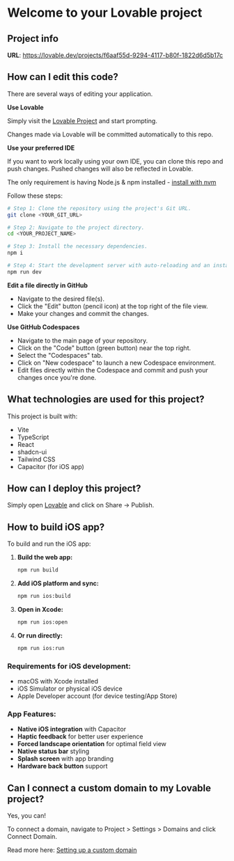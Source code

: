 # Welcome to your Lovable project

## Project info

**URL**: https://lovable.dev/projects/f6aaf55d-9294-4117-b80f-1822d6d5b17c

## How can I edit this code?

There are several ways of editing your application.

**Use Lovable**

Simply visit the [Lovable Project](https://lovable.dev/projects/f6aaf55d-9294-4117-b80f-1822d6d5b17c) and start prompting.

Changes made via Lovable will be committed automatically to this repo.

**Use your preferred IDE**

If you want to work locally using your own IDE, you can clone this repo and push changes. Pushed changes will also be reflected in Lovable.

The only requirement is having Node.js & npm installed - [install with nvm](https://github.com/nvm-sh/nvm#installing-and-updating)

Follow these steps:

```sh
# Step 1: Clone the repository using the project's Git URL.
git clone <YOUR_GIT_URL>

# Step 2: Navigate to the project directory.
cd <YOUR_PROJECT_NAME>

# Step 3: Install the necessary dependencies.
npm i

# Step 4: Start the development server with auto-reloading and an instant preview.
npm run dev
```

**Edit a file directly in GitHub**

- Navigate to the desired file(s).
- Click the "Edit" button (pencil icon) at the top right of the file view.
- Make your changes and commit the changes.

**Use GitHub Codespaces**

- Navigate to the main page of your repository.
- Click on the "Code" button (green button) near the top right.
- Select the "Codespaces" tab.
- Click on "New codespace" to launch a new Codespace environment.
- Edit files directly within the Codespace and commit and push your changes once you're done.

## What technologies are used for this project?

This project is built with:

- Vite
- TypeScript
- React
- shadcn-ui
- Tailwind CSS
- Capacitor (for iOS app)

## How can I deploy this project?

Simply open [Lovable](https://lovable.dev/projects/f6aaf55d-9294-4117-b80f-1822d6d5b17c) and click on Share -> Publish.

## How to build iOS app?

To build and run the iOS app:

1. **Build the web app:**
   ```sh
   npm run build
   ```

2. **Add iOS platform and sync:**
   ```sh
   npm run ios:build
   ```

3. **Open in Xcode:**
   ```sh
   npm run ios:open
   ```

4. **Or run directly:**
   ```sh
   npm run ios:run
   ```

### Requirements for iOS development:
- macOS with Xcode installed
- iOS Simulator or physical iOS device
- Apple Developer account (for device testing/App Store)

### App Features:
- **Native iOS integration** with Capacitor
- **Haptic feedback** for better user experience
- **Forced landscape orientation** for optimal field view
- **Native status bar** styling
- **Splash screen** with app branding
- **Hardware back button** support

## Can I connect a custom domain to my Lovable project?

Yes, you can!

To connect a domain, navigate to Project > Settings > Domains and click Connect Domain.

Read more here: [Setting up a custom domain](https://docs.lovable.dev/tips-tricks/custom-domain#step-by-step-guide)
